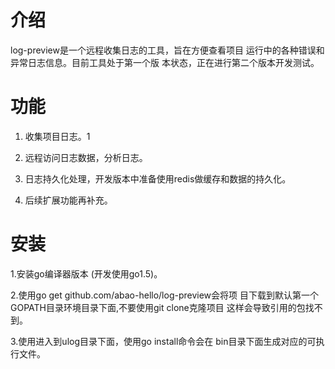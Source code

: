 # 介绍 
log-preview是一个远程收集日志的工具，旨在方便查看项目
运行中的各种错误和异常日志信息。目前工具处于第一个版
本状态，正在进行第二个版本开发测试。

# 功能

1. 收集项目日志。1

2. 远程访问日志数据，分析日志。

3. 日志持久化处理，开发版本中准备使用redis做缓存和数据的持久化。

4. 后续扩展功能再补充。

# 安装
1.安装go编译器版本 (开发使用go1.5)。

2.使用go get github.com/abao-hello/log-preview会将项
目下载到默认第一个GOPATH目录环境目录下面,不要使用git clone克隆项目
这样会导致引用的包找不到。

3.使用进入到ulog目录下面，使用go install命令会在
  bin目录下面生成对应的可执行文件。